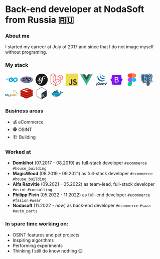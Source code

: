 # Back-end developer at NodaSoft from Russia 🇷🇺

### About me
I started my carreer at July of 2017 and since that I do not image myself without programing.

### My stack
<p>
    <img src="https://github.com/devicons/devicon/blob/master/icons/go/go-original-wordmark.svg" title="Go" alt="Go" width="40" height="40"/>&nbsp;
    <img src="https://github.com/devicons/devicon/blob/master/icons/php/php-original.svg" title="PHP" alt="PHP" width="40" height="40"/>&nbsp;
    <img src="https://github.com/devicons/devicon/blob/master/icons/symfony/symfony-original.svg" title="Symfony" alt="Symfony" width="40" height="40"/>&nbsp;
    <img src="https://github.com/devicons/devicon/blob/master/icons/laravel/laravel-original.svg" title="Laravel" alt="Laravel" width="40" height="40"/>&nbsp;
    <img src="https://github.com/devicons/devicon/blob/master/icons/javascript/javascript-original.svg" title="JavaScript" alt="JavaScript" width="40" height="40"/>&nbsp;
    <img src="https://github.com/devicons/devicon/blob/master/icons/vuejs/vuejs-original.svg" title="VueJS" alt="VueJS" width="40" height="40"/>&nbsp;
    <img src="https://github.com/devicons/devicon/blob/master/icons/jquery/jquery-original-wordmark.svg" title="jQuery" alt="jQuery" width="40" height="40"/>&nbsp;
    <img src="https://github.com/devicons/devicon/blob/master/icons/bootstrap/bootstrap-original.svg" title="Bootstrap" alt="Bootstrap" width="40" height="40"/>&nbsp;
    <img src="https://github.com/devicons/devicon/blob/master/icons/figma/figma-original.svg" title="Figma" alt="Figma" width="40" height="40"/>&nbsp;
    <img src="https://github.com/devicons/devicon/blob/master/icons/postgresql/postgresql-original.svg" title="PostgreSQL" alt="PostgreSQL" width="40" height="40"/>&nbsp;
    <img src="https://github.com/devicons/devicon/blob/master/icons/mysql/mysql-original-wordmark.svg" title="MySQL" alt="MySQL" width="40" height="40"/>&nbsp;
    <img src="https://github.com/devicons/devicon/blob/master/icons/redis/redis-original.svg" title="Redis" alt="Redis" width="40" height="40"/>&nbsp;
    <img src="https://github.com/devicons/devicon/blob/master/icons/bash/bash-original.svg" title="Bash" alt="Bash" width="40" height="40"/>&nbsp;
    <img src="https://github.com/devicons/devicon/blob/master/icons/docker/docker-original.svg" title="Docker" alt="Docker" width="40" height="40"/>&nbsp;
</p>

### Business areas

- 💰 eCommerce
- 🕵️ OSINT
- 🏗️ Building

### Worked at

- **Domkihot** (07.2017 - 08.2019) as full-stack developer `#ecommerce` `#house_building`
- **MagicWood** (08.2019 - 09.2021) as full-stack developer `#ecommerce` `#house_building`
- **Alfa Razvitie** (09.2021 - 05.2022) as team-lead, full-stack developer `#osint` `#consulting`
- **Philipp Plein** (05.2022 - 11.2022) as full-end developer `#ecommerce` `#fasion` `#wear`
- **Nodasoft** (11.2022 - *now*) as back-end developer `#ecommerce` `#saas` `#auto_parts`

### In spare time working on:

- OSINT features and pet projects
- Inspiring algorithms
- Performing experiments
- Thinking I still do know nothing 😉
